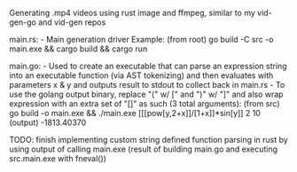 Generating .mp4 videos using rust image and ffmpeg, similar to my vid-gen-go and vid-gen repos

main.rs:
    - Main generation driver
    Example: (from root) go build -C src -o main.exe && cargo build && cargo run

main.go:
    - Used to create an executable that can parse an expression string into an executable function (via AST tokenizing) and then evaluates with parameters x & y and outputs result to stdout to collect back in main.rs
    - To use the golang output binary, replace "(" w/ [" and ")" w/ "]" and also wrap expression with an extra set of "[]" as such (3 total arguments):
    (from src) go build -o main.exe && ./main.exe [[[pow[y,2+x]]/[1+x]]*sin[y]] 2 10 
    (output) -1813.40370

TODO: finish implementing custom string defined function parsing in rust by using output of calling main.exe (result of building main.go and executing src.main.exe with fneval())
